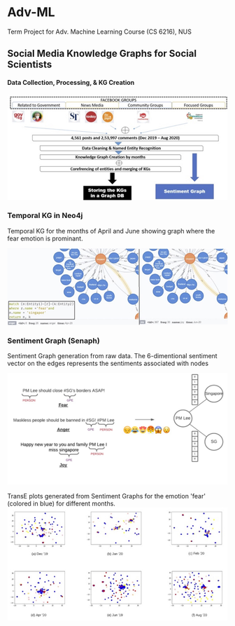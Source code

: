 # Adv-ML
Term Project for Adv. Machine Learning Course (CS 6216), NUS

## Social Media Knowledge Graphs for Social Scientists

#### Data Collection, Processing, & KG Creation

![](Images/main_graph.jpg)

### Temporal KG in Neo4j

Temporal KG for the months of April and June showing graph where the fear emotion is prominant.

![](Images/compare_malaysia.jpg)

### Sentiment Graph (Senaph)

Sentiment Graph generation from raw data. The 6-dimentional sentiment vector on the edges represents the sentiments associated with nodes

![](Images/Senaph.jpeg)

TransE plots generated from Sentiment Graphs for the emotion 'fear' (colored in blue) for different months.
![](Images/collage.jpg)

